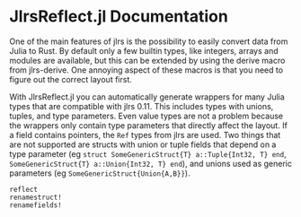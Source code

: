 # JlrsReflect.jl Documentation

One of the main features of jlrs is the possibility to easily convert data from Julia to Rust. By default only a few builtin types, like integers, arrays and modules are available, but this can be extended by using the derive macro from jlrs-derive. One annoying aspect of these macros is that you need to figure out the correct layout first.

With JlrsReflect.jl you can automatically generate wrappers for many Julia types that are compatible with jlrs 0.11. This includes types with unions, tuples, and type parameters. Even value types are not a problem because the wrappers only contain type parameters that directly affect the layout. If a field contains pointers, the `Ref` types from jlrs are used. Two things that are not supported are structs with union or tuple fields that depend on a type parameter (eg `struct SomeGenericStruct{T} a::Tuple{Int32, T} end`, `SomeGenericStruct{T} a::Union{Int32, T} end`), and unions used as generic parameters (eg `SomeGenericStruct{Union{A,B}}`).

```@docs
reflect
renamestruct!
renamefields!
```